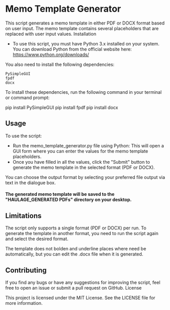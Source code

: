 <h1> Memo Template Generator </h1>

<p> This script generates a memo template in either PDF or DOCX format based on user input. The memo template contains several placeholders that are replaced with user input values.
Installation </p>

- To use this script, you must have Python 3.x installed on your system. You can download Python from the official website here: https://www.python.org/downloads/

You also need to install the following dependencies:

    PySimpleGUI
    fpdf
    docx

To install these dependencies, run the following command in your terminal or command prompt:

pip install PySimpleGUI 
pip install fpdf 
pip install docx

<h2> Usage </h2>

To use the script: 
- Run the memo_template_generator.py file using Python: This will open a GUI form where you can enter the values for the memo template placeholders. 
- Once you have filled in all the values, click the "Submit" button to generate the memo template in the selected format (PDF or DOCX).

<p>You can choose the output format by selecting your preferred file output via text in the dialogue box.</p>

#### The generated memo template will be saved to the "HAULAGE_GENERATED PDFs" directory on your desktop.


<h2>Limitations</h2>

The script only supports a single format (PDF or DOCX) per run. To generate the template in another format, you need to run the script again and select the desired format.

The template does not bolden and underline places where need be automatically, but you can edit the .docx file when it is generated. 


<h2>Contributing</h2>

If you find any bugs or have any suggestions for improving the script, feel free to open an issue or submit a pull request on GitHub.
License

This project is licensed under the MIT License. See the LICENSE file for more information.

